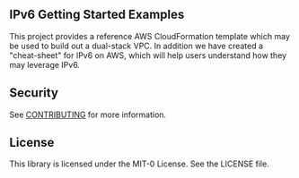 ## IPv6 Getting Started Examples

This project provides a reference AWS CloudFormation template which may be used to build out a dual-stack VPC.  In addition we have created a "cheat-sheet" for IPv6 on AWS, which will help users understand how they may leverage IPv6.

## Security

See [CONTRIBUTING](CONTRIBUTING.md#security-issue-notifications) for more information.

## License

This library is licensed under the MIT-0 License. See the LICENSE file.

